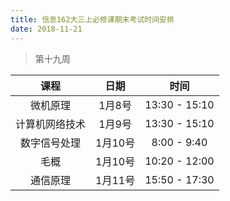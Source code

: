 ```yaml
---
title: 信息162大三上必修课期末考试时间安排
date: 2018-11-21
---
```


> 第十九周

|      课程      |  日期   |     时间      |
| :------------: | :-----: | :-----------: |
|    微机原理    | 1月8号  | 13:30 - 15:10 |
| 计算机网络技术 | 1月9号  | 13:30 - 15:10 |
|  数字信号处理  | 1月10号 |  8:00 - 9:40  |
|      毛概      | 1月10号 | 10:20 - 12:00 |
|    通信原理    | 1月11号 | 15:50 - 17:30 |

